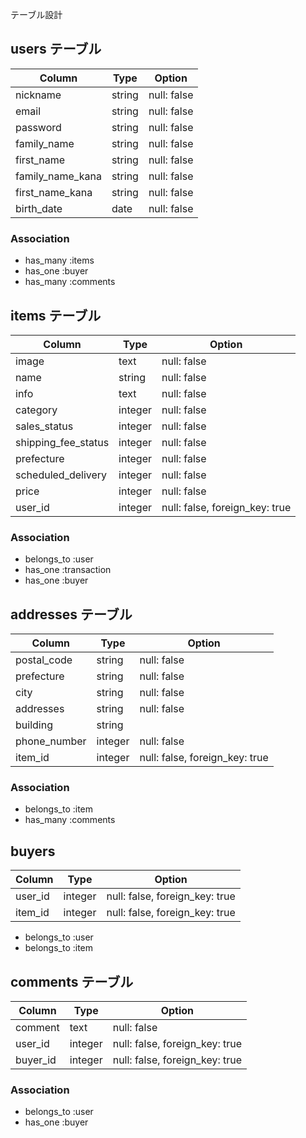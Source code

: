 テーブル設計

## users テーブル

| Column            | Type    | Option      |
| ------------------|---------|-------------|
| nickname          | string  | null: false |
| email             | string  | null: false |
| password          | string  | null: false |
| family_name       | string  | null: false |
| first_name        | string  | null: false |
| family_name_kana  | string  | null: false |
| first_name_kana   | string  | null: false |
| birth_date        | date    | null: false |

### Association

- has_many :items
- has_one :buyer
- has_many :comments

## items テーブル

| Column                    | Type     | Option                         |
| --------------------------|----------|--------------------------------|
| image                     | text     | null: false                    |
| name                      | string   | null: false                    |
| info                      | text     | null: false                    |
| category                  | integer  | null: false                    |
| sales_status              | integer  | null: false                    |
| shipping_fee_status       | integer  | null: false                    |
| prefecture                | integer  | null: false                    |
| scheduled_delivery        | integer  | null: false                    |
| price                     | integer  | null: false                    |
| user_id                   | integer  | null: false, foreign_key: true |

### Association

- belongs_to :user
- has_one :transaction
- has_one :buyer

## addresses テーブル

| Column            | Type     | Option                         |
| ------------------|----------|--------------------------------|
| postal_code       | string   | null: false                    |
| prefecture        | string   | null: false                    |
| city              | string   | null: false                    |
| addresses         | string   | null: false                    |
| building          | string   |                                |
| phone_number      | integer  | null: false                    |
| item_id           | integer  | null: false, foreign_key: true |

### Association

- belongs_to :item
- has_many :comments

## buyers

| Column            | Type     | Option                         |
| ------------------|----------|--------------------------------|
| user_id           | integer  | null: false, foreign_key: true |
| item_id           | integer  | null: false, foreign_key: true |

- belongs_to :user
- belongs_to :item

## comments テーブル

| Column            | Type     | Option                         |
| ------------------|----------|--------------------------------|
| comment           | text     | null: false                    |
| user_id           | integer  | null: false, foreign_key: true |
| buyer_id          | integer  | null: false, foreign_key: true |

### Association

- belongs_to :user
- has_one :buyer
